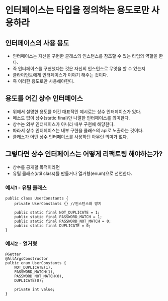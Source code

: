 # 인터페이스는 타입을 정의하는 용도로만 사용하라

## 인터페이스의 사용 용도
* 인터페이스는 자신을 구현한 클래스의 인스턴스를 참조할 수 있는 타입의 역할을 한다.
* 즉 인터페이스를 구현했다는 것은 자신의 인스턴스로 무엇을 할 수 있는지
* 클라이언트에게 인터페이스가 이야기 해주는 것이다.
* 즉 이러한 용도로만 사용해야한다.

## 용도를 어긴 상수 인터페이스
* 위에서 설명한 용도를 어긴 대표적인 예시로는 상수 인터페이스가 있다.
* 메소드 없이 상수(static final)만 나열한 인터페이스를 의미한다.
* 상수는 외부 인터페이스가 아니라 내부 구현에 해당한다.
* 따라서 상수 인터페이스는 내부 구현을 클래스의 api로 노출하는 것이다.
* 클래스가 어떤 상수 인터페이스를 사용하던 아무런 의미가 없다.

## 그렇다면 상수 인터페이스는 어떻게 리팩토링 해야하는가?
* 상수를 공개할 목적이라면
* 유틸 클래스(util class)를 만들거나 열거형(enum)으로 선언한다.

### 예시1 - 유틸 클래스
```
public class UserConstants {
    private UserConstants {} //인스턴스화 방지

    public static final NOT_DUPLICATE = 1;
    public static final PASSWORD_MATCH = 1;
    public static final PASSWORD_NOT_MATCH = 0;
    public static final DUPLICATE = 0;
}
```

### 예시2 - 열거형
```
@Getter
@AllArgsConstructor
pulbic enum UserConstants {
    NOT_DUPLICATE(1),
    PASSWORD_MATCH(1),
    PASSWORD_NOT_MATCH(0),
    DUPLICATE(0);

    private int value;
}
```
